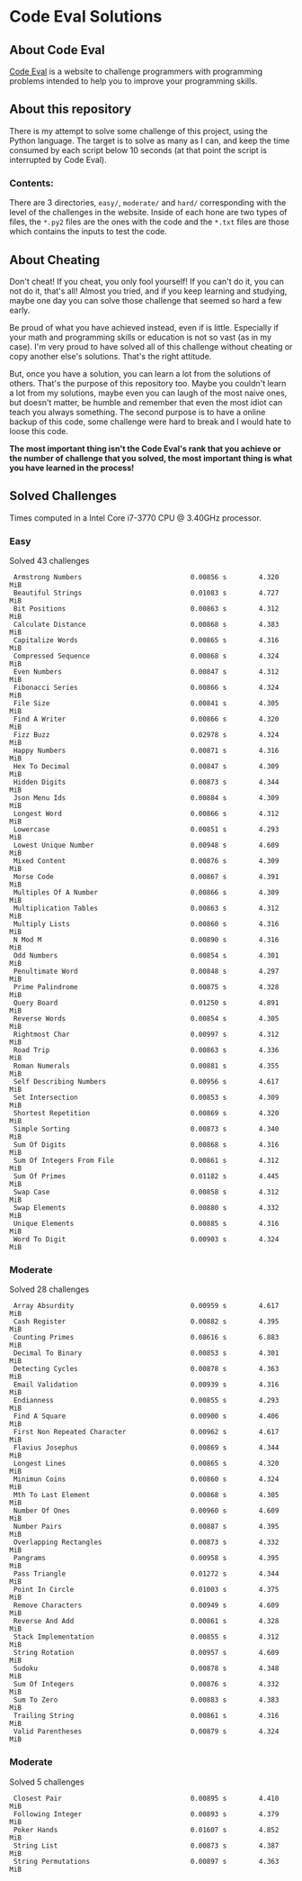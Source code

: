 # Code Eval Solutions

## About Code Eval

[Code Eval](https://www.codeeval.com) is a website to challenge programmers
with programming problems intended to help you to improve your programming
skills.

## About this repository

There is my attempt to solve some challenge of this project, using the
Python language. The target is to solve as many as I can, and keep the time
consumed by each script below 10 seconds (at that point the script is
interrupted by Code Eval).

### Contents:

There are 3 directories, `easy/`, `moderate/` and `hard/` corresponding
with the level of the challenges in the website. Inside of each hone are
two types of files, the `*.py2` files are the ones with the code and the
`*.txt` files are those which contains the inputs to test the code.

## About Cheating

Don't cheat! If you cheat, you only fool yourself! If you can't do it, you
can not do it, that's all! Almost you tried, and if you keep learning and
studying, maybe one day you can solve those challenge that seemed so hard a
few early.

Be proud of what you have achieved instead, even if is little. Especially
if your math and programming skills or education is not so vast (as in my
case). I'm very proud to have solved all of this challenge without cheating
or copy another else's solutions. That's the right attitude.

But, once you have a solution, you can learn a lot from the solutions of
others.  That's the purpose of this repository too. Maybe you couldn't
learn a lot from my solutions, maybe even you can laugh of the most naive
ones, but doesn't matter, be humble and remember that even the most idiot
can teach you always something. The second purpose is to have a online
backup of this code, some challenge were hard to break and I would hate to
loose this code.

__The most important thing isn't the Code Eval's rank that you achieve or
the number of challenge that you solved, the most important thing is what
you have learned in the process!__

## Solved Challenges

Times computed in a Intel Core i7-3770 CPU @ 3.40GHz processor.

### Easy

Solved 43 challenges

     Armstrong Numbers                           0.00856 s        4.320 MiB
     Beautiful Strings                           0.01083 s        4.727 MiB
     Bit Positions                               0.00863 s        4.312 MiB
     Calculate Distance                          0.00868 s        4.383 MiB
     Capitalize Words                            0.00865 s        4.316 MiB
     Compressed Sequence                         0.00868 s        4.324 MiB
     Even Numbers                                0.00847 s        4.312 MiB
     Fibonacci Series                            0.00866 s        4.324 MiB
     File Size                                   0.00841 s        4.305 MiB
     Find A Writer                               0.00866 s        4.320 MiB
     Fizz Buzz                                   0.02978 s        4.324 MiB
     Happy Numbers                               0.00871 s        4.316 MiB
     Hex To Decimal                              0.00847 s        4.309 MiB
     Hidden Digits                               0.00873 s        4.344 MiB
     Json Menu Ids                               0.00884 s        4.309 MiB
     Longest Word                                0.00866 s        4.312 MiB
     Lowercase                                   0.00851 s        4.293 MiB
     Lowest Unique Number                        0.00948 s        4.609 MiB
     Mixed Content                               0.00876 s        4.309 MiB
     Morse Code                                  0.00867 s        4.391 MiB
     Multiples Of A Number                       0.00866 s        4.309 MiB
     Multiplication Tables                       0.00863 s        4.312 MiB
     Multiply Lists                              0.00860 s        4.316 MiB
     N Mod M                                     0.00890 s        4.316 MiB
     Odd Numbers                                 0.00854 s        4.301 MiB
     Penultimate Word                            0.00848 s        4.297 MiB
     Prime Palindrome                            0.00875 s        4.328 MiB
     Query Board                                 0.01250 s        4.891 MiB
     Reverse Words                               0.00854 s        4.305 MiB
     Rightmost Char                              0.00997 s        4.312 MiB
     Road Trip                                   0.00863 s        4.336 MiB
     Roman Numerals                              0.00881 s        4.355 MiB
     Self Describing Numbers                     0.00956 s        4.617 MiB
     Set Intersection                            0.00853 s        4.309 MiB
     Shortest Repetition                         0.00869 s        4.320 MiB
     Simple Sorting                              0.00873 s        4.340 MiB
     Sum Of Digits                               0.00868 s        4.316 MiB
     Sum Of Integers From File                   0.00861 s        4.312 MiB
     Sum Of Primes                               0.01182 s        4.445 MiB
     Swap Case                                   0.00858 s        4.312 MiB
     Swap Elements                               0.00880 s        4.332 MiB
     Unique Elements                             0.00885 s        4.316 MiB
     Word To Digit                               0.00903 s        4.324 MiB

### Moderate

Solved 28 challenges

     Array Absurdity                             0.00959 s        4.617 MiB
     Cash Register                               0.00882 s        4.395 MiB
     Counting Primes                             0.08616 s        6.883 MiB
     Decimal To Binary                           0.00853 s        4.301 MiB
     Detecting Cycles                            0.00878 s        4.363 MiB
     Email Validation                            0.00939 s        4.316 MiB
     Endianness                                  0.00855 s        4.293 MiB
     Find A Square                               0.00900 s        4.406 MiB
     First Non Repeated Character                0.00962 s        4.617 MiB
     Flavius Josephus                            0.00869 s        4.344 MiB
     Longest Lines                               0.00865 s        4.320 MiB
     Minimun Coins                               0.00860 s        4.324 MiB
     Mth To Last Element                         0.00868 s        4.305 MiB
     Number Of Ones                              0.00960 s        4.609 MiB
     Number Pairs                                0.00887 s        4.395 MiB
     Overlapping Rectangles                      0.00873 s        4.332 MiB
     Pangrams                                    0.00958 s        4.395 MiB
     Pass Triangle                               0.01272 s        4.344 MiB
     Point In Circle                             0.01003 s        4.375 MiB
     Remove Characters                           0.00949 s        4.609 MiB
     Reverse And Add                             0.00861 s        4.328 MiB
     Stack Implementation                        0.00855 s        4.312 MiB
     String Rotation                             0.00957 s        4.609 MiB
     Sudoku                                      0.00878 s        4.348 MiB
     Sum Of Integers                             0.00876 s        4.332 MiB
     Sum To Zero                                 0.00883 s        4.383 MiB
     Trailing String                             0.00861 s        4.316 MiB
     Valid Parentheses                           0.00879 s        4.324 MiB

### Moderate

Solved 5 challenges

     Closest Pair                                0.00895 s        4.410 MiB
     Following Integer                           0.00893 s        4.379 MiB
     Poker Hands                                 0.01607 s        4.852 MiB
     String List                                 0.00873 s        4.387 MiB
     String Permutations                         0.00897 s        4.363 MiB

